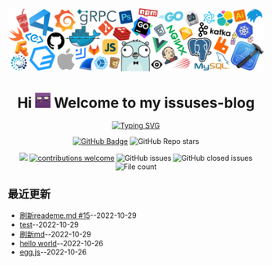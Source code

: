 
![header-image](.//header_white_.png)
<br/>

<h1 align="center">Hi <img src="https://github.com/iosyyy/iosyyy/blob/main/%E5%A4%B4%E5%83%8F(3).gif" alt="image-20220102113009363" width="30" /> Welcome to my issuses-blog</h1>
<!-- Typing SVG by DenverCoder1 - https://github.com/DenverCoder1/readme-typing-svg -->
<p align="center">
<a href="https://git.io/typing-svg"><img src="https://readme-typing-svg.demolab.com?font=Noto+Sans+Simplified+Chinese&size=25&pause=1000&color=%23F75C7E&center=true&vCenter=true&width=435&lines=%E9%A1%B9%E7%9B%AE%E5%80%9F%E9%89%B4%E8%87%AA+Gitblog+%E6%84%9F%E8%B0%A2%E5%A4%A7%E4%BD%AC%E7%9A%84%E9%A1%B9%E7%9B%AE%E2%99%A5;%E6%9C%AC%E9%A1%B9%E7%9B%AE%E6%98%AFiosyyy%E7%9A%84%E7%A7%81%E4%BA%BA%E5%8D%9A%E5%AE%A2;%E5%8F%AF%E9%9A%8F%E6%84%8Fcv%E6%B2%A1%E6%9C%89%E7%89%88%E6%9D%83;%E6%9C%AC%E4%BA%BA%E6%98%AF%E4%B8%AA%E8%8F%9C%E9%B8%A1+%E5%A6%82%E6%9C%89%E9%94%99%E8%AF%AF%E6%84%9F%E8%B0%A2%E5%A4%A7%E4%BD%AC%E6%8C%87%E6%AD%A3" alt="Typing SVG" /></a>
</p>

<div align="center">

<a href="https://github.com/iosyyy?tab=followers"><img src="https://img.shields.io/github/followers/iosyyy?label=Followers&style=social" alt="GitHub Badge"></a>
![GitHub Repo stars](https://img.shields.io/github/stars/iosyyy/issuses-blog?style=social)
<!-- Docs badge not working ... if you have time to help investigate, please do.
[![Inline docs](http://inch-ci.org/github/dwyl/hits.svg?style=flat-square)](http://inch-ci.org/github/dwyl/hits)
-->

![](https://img.shields.io/badge/license-MIT-green)
[![contributions welcome](https://img.shields.io/badge/contributions-welcome-brightgreen.svg?style=flat-square)](https://github.com/iosyyy/issuses-blog/blob/main/WELCOME.md#user-content-welcome)
![GitHub issues](https://img.shields.io/github/issues/iosyyy/issuses-blog)
![GitHub closed issues](https://img.shields.io/github/issues-closed/iosyyy/issuses-blog)
![File count](https://img.shields.io/github/directory-file-count/iosyyy/issuses-blog)

</div>

## 最近更新
- [刷新reademe.md #15](https://github.com/iosyyy/issuses-blog/issues/15)--2022-10-29
- [test](https://github.com/iosyyy/issuses-blog/issues/13)--2022-10-29
- [刷新md](https://github.com/iosyyy/issuses-blog/issues/12)--2022-10-29
- [hello world](https://github.com/iosyyy/issuses-blog/issues/11)--2022-10-26
- [egg.js](https://github.com/iosyyy/issuses-blog/issues/10)--2022-10-26
